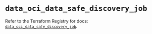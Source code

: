 # `data_oci_data_safe_discovery_job`

Refer to the Terraform Registry for docs: [`data_oci_data_safe_discovery_job`](https://registry.terraform.io/providers/oracle/oci/6.18.0/docs/data-sources/data_safe_discovery_job).

